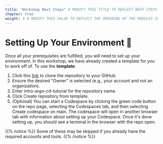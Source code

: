 ```yaml
---
title: "Workshop Next Steps" # MODIFY THIS TITLE TO REFLECT NEXT STEPS IF APPLICABLE
chapter: true
weight: 3 # MODIFY THIS VALUE TO REFLECT THE ORDERING OF THE MODULES IF APPLICABLE
---
```


# Setting Up Your Environment :construction: <!-- MODIFY THIS HEADING IF APPLICABLE -->
Once all your prerequisites are fulfilled, you will need to set up your environment. In this workshop, we have already created a template for you to work off of. 
To use the <b>template</b>:
<ol>
<li>Click this <a href="https://github.com/akuity/intro-argo-cd-eks-tutorial-template/generate">link</a> to clone the repository to your GitHub.</li>
<li>Ensure the desired "Owner" is selected (e.g., your account and not an organization).
<li>Enter intro-argo-cd-tutorial for the repository name. </li>
<li>Click Create repository from template.</li>
<li>(Optional) You can start a Codespace by clicking the green code button on the repo page, selecting the Codespaces tab, and then selecting Create codespace on main. The codespace will open in another browser tab with information about setting up your Codespace. Once it's done setting up, you should see a terminal in the browser with the repo open.</li>
</ol>


{{% notice %}}
Some of these may be skipped if you already have the required accounts and tools.
{{% /notice %}}